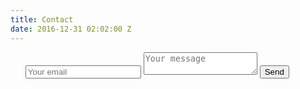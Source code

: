```yaml
---
title: Contact
date: 2016-12-31 02:02:00 Z
---
```


<form method="POST" action="http://formspree.io/hitech126@gmail.com">
<ul class="form-style-1">
  <input type="email" name="email" placeholder="Your email">
  <textarea name="message" placeholder="Your message"></textarea>
  <button type="submit">Send</button>
</ul>
</form>